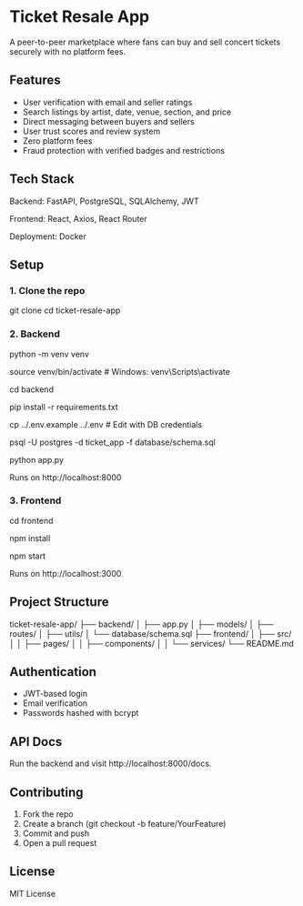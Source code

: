 # Ticket Resale App

A peer-to-peer marketplace where fans can buy and sell concert tickets securely with no platform fees.

## Features

- User verification with email and seller ratings
- Search listings by artist, date, venue, section, and price
- Direct messaging between buyers and sellers
- User trust scores and review system
- Zero platform fees
- Fraud protection with verified badges and restrictions

## Tech Stack

Backend: FastAPI, PostgreSQL, SQLAlchemy, JWT

Frontend: React, Axios, React Router

Deployment: Docker

## Setup

### 1. Clone the repo
git clone <your-repo-url>
cd ticket-resale-app

### 2. Backend
python -m venv venv

source venv/bin/activate  # Windows: venv\\Scripts\\activate

cd backend

pip install -r requirements.txt

cp ../.env.example ../.env  # Edit with DB credentials

psql -U postgres -d ticket_app -f database/schema.sql

python app.py

Runs on http://localhost:8000

### 3. Frontend
cd frontend

npm install

npm start

Runs on http://localhost:3000

## Project Structure

ticket-resale-app/
├── backend/
│ ├── app.py
│ ├── models/
│ ├── routes/
│ ├── utils/
│ └── database/schema.sql
├── frontend/
│ ├── src/
│ │ ├── pages/
│ │ ├── components/
│ │ └── services/
└── README.md

## Authentication

- JWT-based login
- Email verification
- Passwords hashed with bcrypt

## API Docs

Run the backend and visit http://localhost:8000/docs.

## Contributing

1. Fork the repo
2. Create a branch (git checkout -b feature/YourFeature)
3. Commit and push
4. Open a pull request

## License

MIT License

